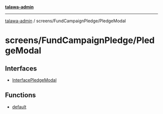 [**talawa-admin**](../../../README.md)

***

[talawa-admin](../../../README.md) / screens/FundCampaignPledge/PledgeModal

# screens/FundCampaignPledge/PledgeModal

## Interfaces

- [InterfacePledgeModal](interfaces/InterfacePledgeModal.md)

## Functions

- [default](functions/default.md)
